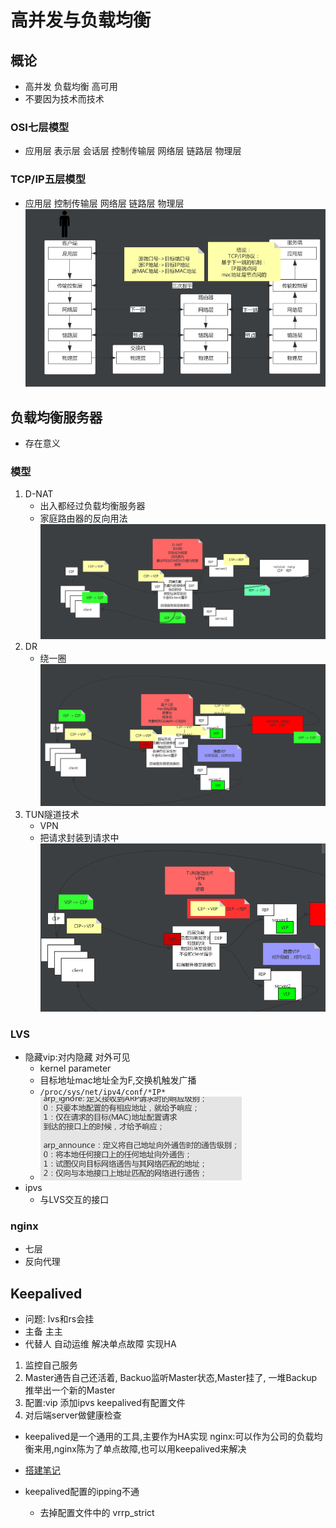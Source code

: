 # 高并发与负载均衡
## 概论
- 高并发 负载均衡 高可用
- 不要因为技术而技术
### OSI七层模型
- 应用层 表示层 会话层 控制传输层 网络层 链路层 物理层
### TCP/IP五层模型
- 应用层 控制传输层  网络层 链路层 物理层
![](.高并发与负载均衡_images/TCP-IP.png)
## 负载均衡服务器 
- 存在意义
### 模型
1. D-NAT
    - 出入都经过负载均衡服务器
    - 家庭路由器的反向用法
![](.高并发与负载均衡_images/D-NAT.png)
2. DR
    - 绕一圈
![](.高并发与负载均衡_images/DR.png)
3. TUN隧道技术
    - VPN
    - 把请求封装到请求中
![](.高并发与负载均衡_images/TUN.png)
### LVS
- 隐藏vip:对内隐藏 对外可见
    - kernel parameter
    - 目标地址mac地址全为F,交换机触发广播
    - `/proc/sys/net/ipv4/conf/*IP*`
    - ![](.高并发与负载均衡_images/arp_level.png)
- ipvs
    - 与LVS交互的接口
### nginx
- 七层
- 反向代理
## Keepalived
- 问题: lvs和rs会挂
- 主备 主主
- 代替人 自动运维 解决单点故障 实现HA
1. 监控自己服务
2. Master通告自己还活着, Backuo监听Master状态,Master挂了, 一堆Backup推举出一个新的Master
3. 配置:vip 添加ipvs keepalived有配置文件
4. 对后端server做健康检查
- keepalived是一个通用的工具,主要作为HA实现
nginx:可以作为公司的负载均衡来用,nginx陈为了单点故障,也可以用keepalived来解决

- [搭建笔记](https://github.com/bjmashibing/InternetArchitect/blob/master/06%20%E9%AB%98%E5%B9%B6%E5%8F%91%E8%B4%9F%E8%BD%BD%E5%9D%87%E8%A1%A1/lvs%E6%90%AD%E5%BB%BA%E7%AC%94%E8%AE%B0%E5%92%8C%E9%AB%98%E5%8F%AF%E7%94%A8.txt)
- keepalived配置的ipping不通
    - 去掉配置文件中的 vrrp_strict